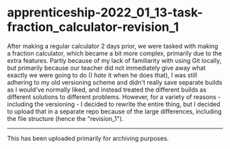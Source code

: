 # apprenticeship-2022_01_13-task-fraction_calculator-revision_1

After making a regular calculator 2 days prior, we were tasked with making a fraction calculator, which became a bit more complex, primarily due to the extra features. Partly because of my lack of familiarity with using Git locally, but primarily because our teacher did not immediately give away what exactly we were going to do (I *hate*  it when he does that), I was still adhering to my old versioning scheme and didn't really save separate builds as I would've normally liked, and instead treated the different builds as different solutions to different problems. However, for a variety of reasons - including the versioning - I decided to rewrite the entire thing, but I decided to upload that in a separate repo because of the large differences, including the file structure (hence the "revision_1").

---

This has been uploaded primarily for archiving purposes.
